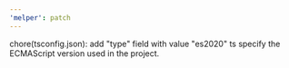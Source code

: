 ```yaml
---
'melper': patch
---
```


chore(tsconfig.json): add "type" field with value "es2020" ts specify the ECMAScript version used in the project.
